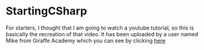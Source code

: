 # StartingCSharp

For starters, I thought that I am going to watch a youtube tutorial, so this is basically the recreation of that video. It has been uploaded by a user named Mike from Giraffe Academy which you can see by clicking [here](https://www.youtube.com/watch?v=GhQdlIFylQ8)
